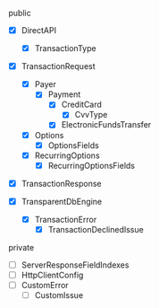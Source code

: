 public

- [x] DirectAPI

  - [x] TransactionType

- [x] TransactionRequest

  - [x] Payer
    - [x] Payment
      - [x] CreditCard
        - [x] CvvType
      - [x] ElectronicFundsTransfer
  - [x] Options
    - [x] OptionsFields
  - [x] RecurringOptions
    - [x] RecurringOptionsFields

- [x] TransactionResponse

- [x] TransparentDbEngine
  - [x] TransactionError
    - [x] TransactionDeclinedIssue

private

- [ ] ServerResponseFieldIndexes
- [ ] HttpClientConfig
- [ ] CustomError
  - [ ] CustomIssue

